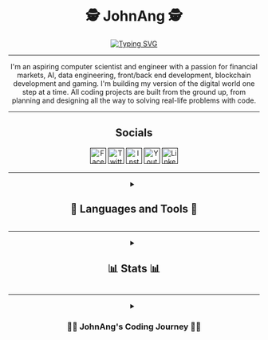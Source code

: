 <h1 align="center";> 🕵️ JohnAng 🕵️ </h1>

<p align="center">
  <a href="https://git.io/typing-svg"><img src="https://readme-typing-svg.demolab.com?font=JetBrains+Mono&duration=2000&pause=250&color=DCB242&center=true&vCenter=true&multiline=true&repeat=true&width=300&height=100&lines=NeoMatrix+Developer;Analyst;Trader" alt="Typing SVG" /></a>
</p>

---

<p align="center"; color: #99bd7f;">
  I'm an aspiring computer scientist and engineer with a passion for financial markets, AI, data engineering, front/back end development, blockchain development and gaming.
  I'm building my version of the digital world one step at a time. All coding projects are built from the ground up, from planning and designing all the way to solving real-life problems with code.
</p>

---

<h2 align="center"; margin:10px;"> Socials </h2>
<p align="center">
  <a href=""><img width="32px" alt="Facebook" title="Facebook" src="https://img.icons8.com/color/48/000000/facebook.png"></a> 
  <a href=""><img width="32px" alt="Twitter" title="Twitter" src="https://img.icons8.com/color/48/null/twitter-squared.png"/></a>
  <a href=""><img width="32px" alt="Instagram" title="Instagram" src="https://img.icons8.com/color/48/null/instagram-new--v1.png"/></a> 
  <a href=""><img width="32px" alt="Youtube" title="Youtube" src="https://img.icons8.com/color/48/null/youtube-play.png"/></a>
  <a href=""><img width="32px" alt="LinkedIn" title="LinkedIn" src="https://img.icons8.com/color/48/null/linkedin.png"></a>
</p>

---

<details closed align="center"> 
  <summary align="center">
    <h2 align="center"> 🧰 Languages and Tools 🧰 </h2>
  </summary
  <p align="center">
    <img align="center" alt="HTML" width="30px" style="margin:10px;" src="https://cdn.jsdelivr.net/gh/devicons/devicon/icons/html5/html5-plain.svg" />
    <img align="center" alt="CSS" width="30px" style="margin:10px;" src="https://cdn.jsdelivr.net/gh/devicons/devicon/icons/css3/css3-plain.svg" />
    <img align="center" alt="Bootstrap" width="30px" style="margin:10px;" src="https://cdn.jsdelivr.net/gh/devicons/devicon/icons/bootstrap/bootstrap-original.svg" />
    <img align="center" alt="Tailwind" width="30px" style="margin:10px;" src="https://cdn.jsdelivr.net/gh/devicons/devicon/icons/tailwindcss/tailwindcss-plain.svg" />
    <br>
    <img align="center" alt="JavaScript" width="30px" style="margin:10px;" src="https://cdn.jsdelivr.net/gh/devicons/devicon/icons/javascript/javascript-plain.svg" />
    <img align="center" alt="TypeScript" width="30px" style="margin:10px;" src="https://cdn.jsdelivr.net/gh/devicons/devicon/icons/typescript/typescript-plain.svg" />
    <img align="center" alt="React" width="30px" style="margin:10px;" src="https://cdn.jsdelivr.net/gh/devicons/devicon/icons/react/react-original.svg" />
    <img align="center" alt="NodeJS" width="30px" style="margin:10px;" src="https://cdn.jsdelivr.net/gh/devicons/devicon/icons/nodejs/nodejs-original.svg" />
    <img align="center" alt="Jest" width="30px" style="margin:10px;" src="https://cdn.jsdelivr.net/gh/devicons/devicon/icons/jest/jest-plain.svg" />
    <img align="center" alt="npm" width="30px" style="margin:10px;" src="https://cdn.jsdelivr.net/gh/devicons/devicon/icons/npm/npm-original-wordmark.svg" />
    <br>
    <img align="center" alt="Linux" width="30px" style="margin:10px;" src="https://cdn.jsdelivr.net/gh/devicons/devicon/icons/linux/linux-original.svg" />
    <img align="center" alt="Git" width="30px" style="margin:10px;" src="https://cdn.jsdelivr.net/gh/devicons/devicon/icons/git/git-original.svg" />
    <img align="center" alt="GitHub" width="30px" style="margin:10px;" src="https://cdn.jsdelivr.net/gh/devicons/devicon/icons/github/github-original.svg" />
    <img align="center" alt="Bash" width="30px" style="margin:10px;" src="https://cdn.jsdelivr.net/gh/devicons/devicon/icons/bash/bash-original.svg" >
    <br>
    <img align="center" alt="Python" width="30px" style="margin:10px;" src="https://cdn.jsdelivr.net/gh/devicons/devicon/icons/python/python-original.svg" />
    <img align="center" alt="Jupiter" width="30px" style="margin:10px;" src="https://cdn.jsdelivr.net/gh/devicons/devicon/icons/jupyter/jupyter-original-wordmark.svg" />
    <img align="center" alt="Pandas" width="30px" style="margin:10px;" src="https://cdn.jsdelivr.net/gh/devicons/devicon/icons/pandas/pandas-original-wordmark.svg" />
    <img align="center" alt="NumPy" width="30px" style="margin:10px;" src="https://cdn.jsdelivr.net/gh/devicons/devicon/icons/numpy/numpy-original.svg" />
    <img align="center" alt="matplotlib" width="30px" style="margin:10px;" src="https://api.iconify.design/logos/matplotlib-icon.svg" />
    <img align="center" alt="seaborne" width="30px" style="margin:10px;" src="https://api.iconify.design/logos/seaborn.svg" />
    <img align="center" alt="TensorFlow" width="30px" style="margin:10px;" src="https://cdn.jsdelivr.net/gh/devicons/devicon/icons/tensorflow/tensorflow-original.svg" />
    <img align="center" alt="PyTorch" width="30px" style="margin:10px;" src="https://cdn.jsdelivr.net/gh/devicons/devicon/icons/pytorch/pytorch-original.svg" />
    <img align="center" alt="Django" width="30px" style="margin:10px;" src="https://cdn.jsdelivr.net/gh/devicons/devicon/icons/django/django-plain.svg" />
    <img align="center" alt="Flask" width="30px" style="margin:10px;" src="https://cdn.jsdelivr.net/gh/devicons/devicon/icons/flask/flask-original.svg" />
    <br>
    <img align="center" alt="Java" width="30px" style="margin:10px;" src="https://cdn.jsdelivr.net/gh/devicons/devicon/icons/java/java-original.svg"/>
    <img align="center" alt="Gradle" width="30px" style="margin:10px;" src="https://cdn.jsdelivr.net/gh/devicons/devicon/icons/gradle/gradle-plain.svg" />
    <img align="center" alt="Maven" width="30px" style="margin:10px;" src="https://api.iconify.design/logos/maven.svg" />
    <img align="center" alt="Spring" width="30px" style="margin:10px;" src="https://cdn.jsdelivr.net/gh/devicons/devicon/icons/spring/spring-original.svg" />
    <br>
    <img align="center" alt="MySQL" width="30px" style="margin:10px;" src="https://api.iconify.design/logos/mysql.svg" />
    <img align="center" alt="SQLite" width="30px" style="margin:10px;" src="https://api.iconify.design/logos/sqlite.svg" />
    <img align="center" alt="Postgresql" width="30px" style="margin:10px;" src="https://api.iconify.design/logos/postgresql.svg" />
    <img align="center" alt="MongoDB" width="30px" style="margin:10px;" src="https://api.iconify.design/skill-icons/mongodb.svg" />
    <br>
    <img align="center" alt="PineScript" width="30px" style="margin:10px;" src="https://api.iconify.design/file-icons/pinescript.svg?color=green" />    
</p>
</details>

---

<details closed align="center"> 
  <summary align="center">
    <h2 align="center"> 📊 Stats 📊 </h2>
  </summary
  <p align="center">
    <img alt="JohnAng's GitHub stats" width="400px" src="https://github-readme-stats.vercel.app/api?username=JohnAng&show_icons=true&theme=gruvbox" />
    <img alt="JohnAng's GitHub Streak" width="400px" src="https://streak-stats.demolab.com?        user=JohnAng&theme=gruvbox&border_radius=4.5&date_format=j%20M%5B%20Y%5D&type=png" />
    <img alt="JohnAng's Activity graph" width="800px" src="https://github-readme-activity-graph.cyclic.app/graph/?username=JohnAng&bg_color=282828&color=e8882f&line=99bd7f&point=edc043&hide_border=false" />
    <img alt="JohnAng's Wakatime stats" width="400px" align="center" src="https://github-readme-stats.vercel.app/api/wakatime?username=JohnAng&theme=gruvbox" />      
    <img alt="JohnAng's Most used languages" width="400px" align="center" src="https://github-readme-stats.vercel.app/api/top-langs/?username=JohnAng&langs_count=8&layout=compact&theme=gruvbox" />   
  </p>  
</details>

---

<details closed align="center">
  <summary align="center">
    <h3 align="center">👨‍💻 JohnAng's Coding Journey 👨‍💻 </h3>
  </summary
  <p align="center">
    Lorem Ipsum is simply dummy text of the printing and typesetting industry. Lorem Ipsum has been the industry's standard dummy text ever since the 1500s, when an unknown printer took a galley of type and scrambled it to make a type specimen book. It has survived not only five centuries, but also the leap into electronic typesetting, remaining essentially unchanged. It was popularised in the 1960s with the release of Letraset sheets containing Lorem Ipsum passages, and more recently with desktop publishing software like Aldus PageMaker including versions of Lorem Ipsum.
  </p>
</details>
